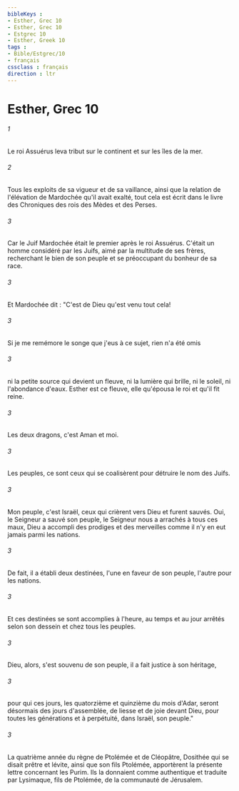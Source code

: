 ```yaml
---
bibleKeys : 
- Esther, Grec 10
- Esther, Grec 10
- Estgrec 10
- Esther, Greek 10
tags : 
- Bible/Estgrec/10
- français
cssclass : français
direction : ltr
---
```


# Esther, Grec 10

###### 1
Le roi Assuérus leva tribut sur le continent et sur les îles de la mer.
###### 2
Tous les exploits de sa vigueur et de sa vaillance, ainsi que la relation de l'élévation de Mardochée qu'il avait exalté, tout cela est écrit dans le livre des Chroniques des rois des Mèdes et des Perses.
###### 3
Car le Juif Mardochée était le premier après le roi Assuérus. C'était un homme considéré par les Juifs, aimé par la multitude de ses frères, recherchant le bien de son peuple et se préoccupant du bonheur de sa race. 
###### 3
Et Mardochée dit : "C'est de Dieu qu'est venu tout cela! 
###### 3
Si je me remémore le songe que j'eus à ce sujet, rien n'a été omis 
###### 3
ni la petite source qui devient un fleuve, ni la lumière qui brille, ni le soleil, ni l'abondance d'eaux. Esther est ce fleuve, elle qu'épousa le roi et qu'il fit reine. 
###### 3
Les deux dragons, c'est Aman et moi. 
###### 3
Les peuples, ce sont ceux qui se coalisèrent pour détruire le nom des Juifs. 
###### 3
Mon peuple, c'est Israël, ceux qui crièrent vers Dieu et furent sauvés. Oui, le Seigneur a sauvé son peuple, le Seigneur nous a arrachés à tous ces maux, Dieu a accompli des prodiges et des merveilles comme il n'y en eut jamais parmi les nations. 
###### 3
De fait, il a établi deux destinées, l'une en faveur de son peuple, l'autre pour les nations. 
###### 3
Et ces destinées se sont accomplies à l'heure, au temps et au jour arrêtés selon son dessein et chez tous les peuples. 
###### 3
Dieu, alors, s'est souvenu de son peuple, il a fait justice à son héritage, 
###### 3
pour qui ces jours, les quatorzième et quinzième du mois d'Adar, seront désormais des jours d'assemblée, de liesse et de joie devant Dieu, pour toutes les générations et à perpétuité, dans Israël, son peuple." 
###### 3
La quatrième année du règne de Ptolémée et de Cléopâtre, Dosithée qui se disait prêtre et lévite, ainsi que son fils Ptolémée, apportèrent la présente lettre concernant les Purim. Ils la donnaient comme authentique et traduite par Lysimaque, fils de Ptolémée, de la communauté de Jérusalem.
